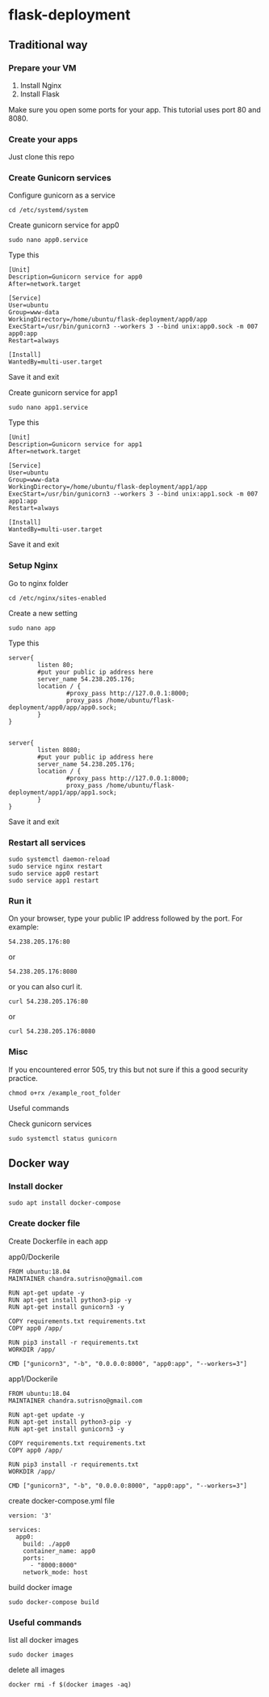 # flask-deployment

## Traditional way

### Prepare your VM

1. Install Nginx
2. Install Flask

Make sure you open some ports for your app. This tutorial uses port 80 and 8080. 

### Create your apps

Just clone this repo

### Create Gunicorn services

Configure gunicorn as a service 
```
cd /etc/systemd/system
```

Create gunicorn service for app0
```
sudo nano app0.service
```

Type this 
```
[Unit]
Description=Gunicorn service for app0
After=network.target

[Service]
User=ubuntu
Group=www-data
WorkingDirectory=/home/ubuntu/flask-deployment/app0/app
ExecStart=/usr/bin/gunicorn3 --workers 3 --bind unix:app0.sock -m 007 app0:app
Restart=always

[Install]
WantedBy=multi-user.target
```

Save it and exit

Create gunicorn service for app1
```
sudo nano app1.service
```

Type this 
```
[Unit]
Description=Gunicorn service for app1
After=network.target

[Service]
User=ubuntu
Group=www-data
WorkingDirectory=/home/ubuntu/flask-deployment/app1/app
ExecStart=/usr/bin/gunicorn3 --workers 3 --bind unix:app1.sock -m 007 app1:app
Restart=always

[Install]
WantedBy=multi-user.target
```
Save it and exit

### Setup Nginx 

Go to nginx folder
```
cd /etc/nginx/sites-enabled
```

Create a new setting 
```
sudo nano app
```

Type this
```
server{
        listen 80;
        #put your public ip address here
        server_name 54.238.205.176;
        location / {
                #proxy_pass http://127.0.0.1:8000;
                proxy_pass /home/ubuntu/flask-deployment/app0/app/app0.sock;
        }
}


server{
        listen 8080;
        #put your public ip address here
        server_name 54.238.205.176;
        location / {
                #proxy_pass http://127.0.0.1:8000;
                proxy_pass /home/ubuntu/flask-deployment/app1/app/app1.sock;
        }
}
```

Save it and exit

### Restart all services

```
sudo systemctl daemon-reload
sudo service nginx restart
sudo service app0 restart
sudo service app1 restart
```

### Run it

On your browser, type your public IP address followed by the port. For example:
```
54.238.205.176:80
```

or 
```
54.238.205.176:8080
```

or you can also curl it.
```
curl 54.238.205.176:80
```

or
```
curl 54.238.205.176:8080
```

### Misc

If you encountered error 505, try this but not sure if this a good security practice.
```
chmod o+rx /example_root_folder
```

Useful commands

Check gunicorn services

```
sudo systemctl status gunicorn
```

## Docker way

### Install docker

```
sudo apt install docker-compose
```

### Create docker file

Create Dockerfile in each app

app0/Dockerile

```
FROM ubuntu:18.04
MAINTAINER chandra.sutrisno@gmail.com

RUN apt-get update -y
RUN apt-get install python3-pip -y
RUN apt-get install gunicorn3 -y

COPY requirements.txt requirements.txt
COPY app0 /app/

RUN pip3 install -r requirements.txt
WORKDIR /app/

CMD ["gunicorn3", "-b", "0.0.0.0:8000", "app0:app", "--workers=3"]
```

app1/Dockerile

```
FROM ubuntu:18.04
MAINTAINER chandra.sutrisno@gmail.com

RUN apt-get update -y
RUN apt-get install python3-pip -y
RUN apt-get install gunicorn3 -y

COPY requirements.txt requirements.txt
COPY app0 /app/

RUN pip3 install -r requirements.txt
WORKDIR /app/

CMD ["gunicorn3", "-b", "0.0.0.0:8000", "app0:app", "--workers=3"]
```

create docker-compose.yml file

```
version: '3'

services:
  app0:
    build: ./app0
    container_name: app0
    ports:
      - "8000:8000"
    network_mode: host
```

build docker image
```
sudo docker-compose build
```

### Useful commands


list all docker images

```
sudo docker images
```

delete all images
```
docker rmi -f $(docker images -aq)
```






